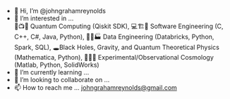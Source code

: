 - 👋 Hi, I’m @johngrahamreynolds
- 👀 I’m interested in ...  
      🤏📺🔬 Quantum Computing (Qiskit SDK), 💻🏗🎢 Software Engineering (C, C++, C#, Java, Python), 🐍🧮🏭 Data Engineering (Databricks, Python, Spark, SQL),
      🕳Black Holes, Gravity, and Quantum Theoretical Physics (Mathematica, Python), 📡🌌🔭 Experimental/Observational Cosmology (Matlab, Python, SolidWorks)
- 🌱 I’m currently learning ...
- 💞️ I’m looking to collaborate on ...
- 📫 How to reach me ...
      johngrahamreynolds@gmail.com


